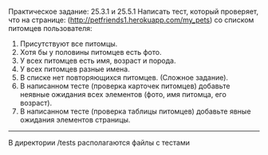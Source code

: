 Практическое задание: 25.3.1 и 25.5.1
Написать тест, который проверяет, что на странице: (http://petfriends1.herokuapp.com/my_pets) со списком питомцев пользователя:
1. Присутствуют все питомцы.
2. Хотя бы у половины питомцев есть фото.
3. У всех питомцев есть имя, возраст и порода.
4. У всех питомцев разные имена.
5. В списке нет повторяющихся питомцев. (Сложное задание).
6. В написанном тесте (проверка карточек питомцев) добавьте неявные ожидания всех элементов (фото, имя питомца, его возраст).
7. В написанном тесте (проверка таблицы питомцев) добавьте явные ожидания элементов страницы.
----------------------------------------------------------------------------------------------------------------------------
В директории /tests располагаются файлы с тестами




